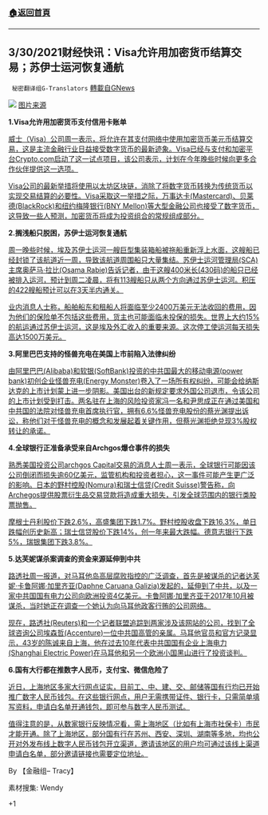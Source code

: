 ###  [:house:返回首頁](https://github.com/ourhimalayas/txt)
---

## 3/30/2021财经快讯：Visa允许用加密货币结算交易；苏伊士运河恢复通航
` 秘密翻译组G-Translators` [轉載自GNews](https://gnews.org/zh-hans/1037697/)

![]()![](https://gnews.org/wp-content/uploads/2021/03/Picture2-41.jpg)
[图片来源](https://tech.sina.com.cn/)

**1.Visa允许用加密货币支付信用卡账单**

[威士（Visa）公司周一表示，将允许在其支付网络中使用加密货币美元币结算交易，这是主流金融行业日益接受数字货币的最新迹象。Visa已经与支付和加密平台Crypto.com启动了这一试点项目，该公司表示，计划在今年晚些时候向更多合作伙伴提供这一选项。](https://nypost.com/2021/03/29/visa-allows-paying-off-credit-card-bill-with-cryptocurrency/)

[Visa公司的最新举措将使用以太坊区块链，消除了将数字货币转换为传统货币以实现交易结算的必要性。Visa采取这一举措之际，万事达卡(Mastercard)、贝莱德(BlackRock)和纽约梅隆银行(BNY Mellon)等大型金融公司也接受了数字货币，这导致一些人预测，加密货币将成为投资组合的常规组成部分。](https://nypost.com/2021/03/29/visa-allows-paying-off-credit-card-bill-with-cryptocurrency/)

**2.搁浅船只脱困，苏伊士运河恢复通航**

[周一晚些时候，埃及苏伊士运河一艘巨型集装箱船被拖船重新浮上水面，这艘船已经封锁了该航道近一周，导致该航道周围船只大量集结。苏伊士运河管理局(SCA)主席奥萨马·拉比(Osama Rabie)告诉记者，由于这艘400米长(430码)的船只已经被排入运河，预计到周二凌晨，将有113艘船只从两个方向通过苏伊士运河。积压的422艘船预计可以在3天半内通关。](https://www.reuters.com/article/egypt-suezcanal-ship-int-idUSKBN2BL12O)

[业内消息人士称，船舶船东和租船人将面临至少2400万美元无法收回的费用，因为他们的保险单不包括这些费用，货主也可能面临未投保的损失。世界上大约15%的航运通过苏伊士运河，这是埃及外汇收入的重要来源。这次停工使运河每天损失高达1500万美元。](https://www.reuters.com/article/egypt-suezcanal-ship-int-idUSKBN2BL12O)

**3.阿里巴巴支持的怪兽充电在美国上市前陷入法律纠纷**

[由阿里巴巴(Alibaba)和软银(SoftBank)投资的中共国最大的移动电源(power bank)初创企业怪兽充电(Energy Monster)卷入了一场所有权纠纷，可能会给纳斯达克的上市计划蒙上进一步阴影。美国出台的新规定要求外国公司退市，令该公司的上市计划受到打击。两名驻在上海的风险投资家冯一名和尹思成正在通过美国和中共国的法院对怪兽充电首席执行官，拥有6.6%怪兽充电股份的蔡光渊提出诉讼，称他们对于怪兽充电的概念和发展起着关键作用，但蔡光渊拒绝兑现3%股权转让的承诺。](https://www.reuters.com/article/us-china-monster-dispute-idUSKBN2BL0OI)

**4.全球银行正准备承受来自Archgos爆仓事件的损失**

[熟悉美国投资公司archgos Capital交易的消息人士周一表示，全球银行可能因该公司倒闭而损失逾60亿美元，监管机构和投资者担心，这一事件可能产生更广泛的影响。日本的野村控股(Nomura)和瑞士信贷(Credit Suisse)警告称，向Archegos提供股票衍生品交易贷款将造成重大损失，引发全球范围内的银行类股票抛售。](https://www.reuters.com/article/us-usa-markets-blocktrades-idUSKBN2BK0OR)

[摩根士丹利股价下跌2.6%，高盛集团下跌1.7%。野村控股收盘下跌16.3%，单日跌幅创历史新高；瑞士信贷股价下跌14%，创一年来最大跌幅。德意志银行下跌5%，瑞银集团下跌3.8%。](https://www.reuters.com/article/us-usa-markets-blocktrades-idUSKBN2BK0OR)

**5.达芙妮谋杀案调查的资金来源延伸到中共**

[路透社周一报道，对马耳他岛高层腐败指控的广泛调查，首先是被谋杀的记者达芙妮·卡鲁阿娜·加里齐亚(Daphne Caruana Galizia)发起的，延伸到了中共，以及一家中共国国有电力公司向欧洲投资4亿美元。卡鲁阿娜·加里齐亚于2017年10月被谋杀，当时她正在调查一个她认为向马耳他政客行贿的公司网络。](https://www.reuters.com/article/us-malta-daphne-china-specialreport-idUSKBN2BL1WF)

[现在，路透社(Reuters)和一个记者联盟追踪到两家涉及该网站的公司，找到了全球咨询公司埃森哲(Accenture)一位中共国高管的亲属。马耳他官员和官方记录显示，43岁的陈诚来自上海，他在过去10年代表中共国国有企业上海电力(Shanghai Electric Power)在马耳他和另一个欧洲小国黑山进行了投资谈判。](https://www.reuters.com/article/us-malta-daphne-china-specialreport-idUSKBN2BL1WF)

**6.国有大行都在推数字人民币，支付宝、微信危险了**

[近日，上海地区多家大行网点证实，目前工、中、建、交、邮储等国有行均已开始推广数字人民币钱包。在这些银行网点，用户无需携带证件、银行卡，只需简单填写资料，申请白名单开通钱包，即可参与数字人民币测试。](https://news.stcn.com/sd/202103/t20210329_2964647.html)

[值得注意的是，从数家银行反映情况看，需上海地区（比如有上海市社保卡）市民才能开通。除了上海地区，部分国有行在苏州、西安、深圳、湖南等多地，均也公开对外发布线上数字人民币钱包开立渠道，邀请该地区的用户均可通过该线上渠道申请白名单，部分邀请链接也需要定位地址。](https://news.stcn.com/sd/202103/t20210329_2964647.html)

By 【金融组– Tracy】

素材搜集: Wendy

+1
